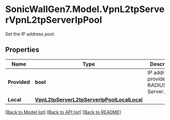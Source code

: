 # SonicWallGen7.Model.VpnL2tpServerVpnL2tpServerIpPool
Set the IP address pool.

## Properties

Name | Type | Description | Notes
------------ | ------------- | ------------- | -------------
**Provided** | **bool** | IP address provided by RADIUS/LDAP Server. | [optional] 
**Local** | [**VpnL2tpServerL2tpServerIpPoolLocalLocal**](VpnL2tpServerL2tpServerIpPoolLocalLocal.md) |  | [optional] 

[[Back to Model list]](../README.md#documentation-for-models) [[Back to API list]](../README.md#documentation-for-api-endpoints) [[Back to README]](../README.md)

